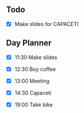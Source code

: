 
## Todo
- [x] Make slides for CAPACETI

## Day Planner
- [x] 11:30 Make slides
- [x] 12:30 Buy coffee
- [x] 13:00 Meeting
- [x] 14:30 Capaceti
- [x] 19:00 Take bike


